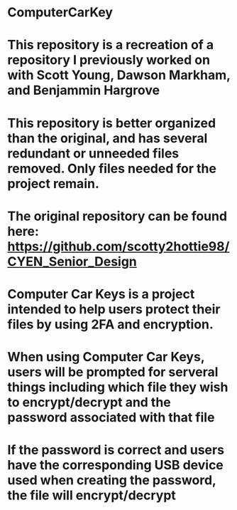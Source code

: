 # ComputerCarKey

# This repository is a recreation of a repository I previously worked on with Scott Young, Dawson Markham, and Benjammin Hargrove
# This repository is better organized than the original, and has several redundant or unneeded files removed. Only files needed for the project remain.

# The original repository can be found here: https://github.com/scotty2hottie98/CYEN_Senior_Design

# Computer Car Keys is a project intended to help users protect their files by using 2FA and encryption.
# When using Computer Car Keys, users will be prompted for serveral things including which file they wish to encrypt/decrypt and the password associated with that file

# If the password is correct and users have the corresponding USB device used when creating the password, the file will encrypt/decrypt
